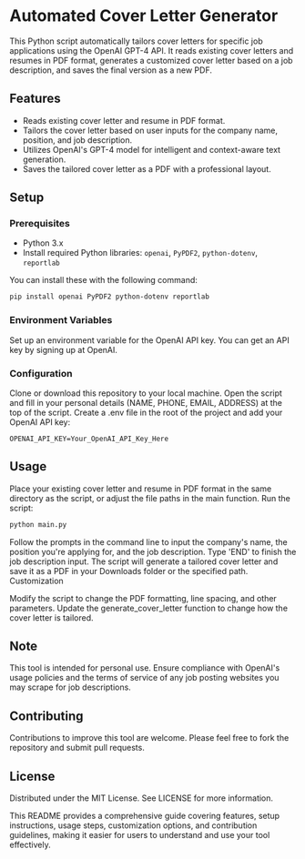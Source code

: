 # Automated Cover Letter Generator

This Python script automatically tailors cover letters for specific job applications using the OpenAI GPT-4 API. It reads existing cover letters and resumes in PDF format, generates a customized cover letter based on a job description, and saves the final version as a new PDF.

## Features

- Reads existing cover letter and resume in PDF format.
- Tailors the cover letter based on user inputs for the company name, position, and job description.
- Utilizes OpenAI's GPT-4 model for intelligent and context-aware text generation.
- Saves the tailored cover letter as a PDF with a professional layout.

## Setup

### Prerequisites

- Python 3.x
- Install required Python libraries: `openai`, `PyPDF2`, `python-dotenv`, `reportlab`

You can install these with the following command:

```bash
pip install openai PyPDF2 python-dotenv reportlab
```
### Environment Variables
Set up an environment variable for the OpenAI API key. You can get an API key by signing up at OpenAI.

### Configuration
Clone or download this repository to your local machine.
Open the script and fill in your personal details (NAME, PHONE, EMAIL, ADDRESS) at the top of the script.
Create a .env file in the root of the project and add your OpenAI API key:
```plaintext
OPENAI_API_KEY=Your_OpenAI_API_Key_Here
```
## Usage

Place your existing cover letter and resume in PDF format in the same directory as the script, or adjust the file paths in the main function.
Run the script:
```bash
python main.py
```
Follow the prompts in the command line to input the company's name, the position you're applying for, and the job description. Type 'END' to finish the job description input.
The script will generate a tailored cover letter and save it as a PDF in your Downloads folder or the specified path.
Customization

Modify the script to change the PDF formatting, line spacing, and other parameters.
Update the generate_cover_letter function to change how the cover letter is tailored.

## Note

This tool is intended for personal use. Ensure compliance with OpenAI's usage policies and the terms of service of any job posting websites you may scrape for job descriptions.

## Contributing

Contributions to improve this tool are welcome. Please feel free to fork the repository and submit pull requests.

## License

Distributed under the MIT License. See LICENSE for more information.


This README provides a comprehensive guide covering features, setup instructions, usage steps, customization options, and contribution guidelines, making it easier for users to understand and use your tool effectively.
